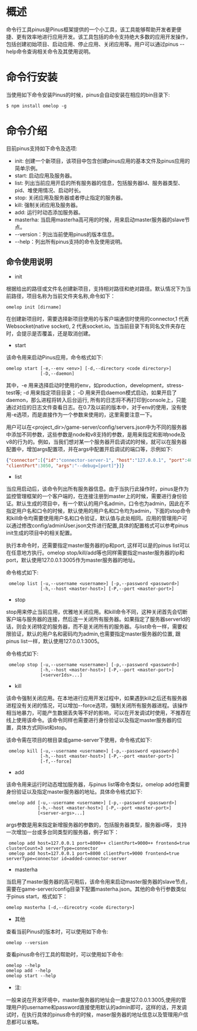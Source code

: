 概述
==========

命令行工具pinus是Pinus框架提供的一个小工具，该工具能够帮助开发者更便捷、更有效率地进行应用开发。该工具包括的命令支持绝大多数的应用开发操作，包括创建初始项目、启动应用、停止应用、关闭应用等。用户可以通过pinus --help命令查询相关命令及其使用说明。

命令行安装
===========

当使用如下命令安装Pinus的时候，pinus会自动安装在相应的bin目录下:

    $ npm install omelop -g


命令介绍
=========

目前pinus支持如下命令及选项:

* init: 创建一个新项目，该项目中包含创建pinus应用的基本文件及pinus应用的简单示例。
* start: 启动应用及服务器。
* list: 列出当前应用开启的所有服务器的信息，包括服务器Id、服务器类型、pid、堆使用情况、启动时长。
* stop: 关闭应用及服务器或者停止指定的服务器。
* kill: 强制关闭应用及服务器。
* add: 运行时动态添加服务器。
* masterha: 当启用masterha高可用的时候，用来启动master服务器的slave节点。
* --version：列出当前使用pinus的版本信息。
* --help：列出所有pinus支持的命令及使用说明。


## 命令使用说明

* init 

根据给出的路径或文件名创建新项目，支持相对路径和绝对路径。默认情况下为当前路径，项目名称为当前文件夹名称,命令如下：

    omelop init [dirname]

在创建新项目时，需要选择新项目使用的与客户端通信时使用的connector,1 代表 Websocket(native socket), 2 代表socket.io。当当前目录下有同名文件夹存在时，会提示是否覆盖，还是取消创建。

* start

该命令用来启动Pinus应用，命令格式如下:

    omelop start [-e,--env <env>] [-d,--directory <code directory>]
                 [-D,--daemon]

其中，-e 用来选择启动时使用的env，如production，development，stress-test等; -d 用来指定项目目录； -D 用来开启daemon模式启动，如果开启了daemon，那么进程将转入后台运行, 所有的日志将不再打印到console上，只能通过对应的日志文件查看日志。在0.7及以前的版本中，对于env的使用，没有使用-e选项，而是直接作为一个参数来使用的，这里需要注意一下。

用户可以在<project_dir>/game-server/config/servers.json中为不同的服务器中添加不同参数，这些参数是node和v8支持的参数，是用来指定和影响node及v8的行为的。例如，当我们想对某一个服务器开启调试的时候，就可以在服务器配置中，增加args配置项，并在args中配置开启调试的端口等，示例如下:

```json
{"connector":[{"id":"connector-server-1", "host":"127.0.0.1", "port":4050, 
"clientPort":3050, "args":"--debug=[port]"}]}
```

* list

当应用启动后，该命令列出所有服务器信息。由于当执行此操作时，pinus是作为监控管理框架的一个客户端的，在连接注册到master上的时候，需要进行身份验证。默认生成的项目中，有一个默认的用户名admin，口令也为admin，因此在不指定用户名和口令的时候，默认使用的用户名和口令均为admin，下面的stop命令和kill命令均需要使用用户名和口令验证，默认值与此处相同。应用的管理用户可以通过修改config/adminUser.json文件进行配置,具体的配置格式可以参考pinus init生成的项目中的相关配置。

执行本命令时，还需要指定master服务器的ip和port, 这样可以是的pinus list可以在任意地方执行。omelop stop/kill/add等也同样需要指定master服务器的ip和port，默认使用127.0.0.1:3005作为master服务器的地址。

命令格式如下: 

     omelop list [-u,--username <username>] [-p,--password <password>]
                 [-h,--host <master-host>] [-P,--port <master-port>]

* stop 

stop用来停止当前应用，优雅地关闭应用。和kill命令不同，这种关闭首先会切断客户端与服务器的连接，然后逐一关闭所有服务器。如果指定了服务器serverId的话，则会关闭特定的服务器，而不是关闭所有的服务器。与list命令一样，需要权限验证，默认的用户名和密码均为admin,也需要指定master服务器的位置, 跟pinus list一样，默认使用127.0.0.1:3005。

命令格式如下:
    
     omelop stop [-u,--username <username>] [-p,--password <password>]
                 [-h,--host <master-host>] [-P,--port <master-port>]
                 [<serverIds>...]

* kill 

该命令强制关闭应用。在本地进行应用开发过程中，如果遇到kill之后还有服务器进程没有关闭的情况，可以增加--force选项，强制关闭所有服务器进程。该操作相当地暴力，可能产生数据丢失等不好的影响，可以在开发调试时使用，不推荐在线上使用该命令。该命令同样也需要进行身份验证以及指定master服务器的位置，具体方式同list和stop。

该命令需在项目的根目录或game-server下使用，命令格式如下:

     omelop kill [-u,--username <username>] [-p,--password <password>]
                 [-h,--host <master-host>] [-P,--port <master-port>]
                 [-f,--force]

* add

该命令用来运行时动态增加服务器，与pinus list等命令类似，omelop add也需要身份验证以及指定master服务器的地址。具体命令格式如下:

     omelop add [-u,--username <username>] [-p,--password <password>]
                [-h,--host <master-host>] [-P,--port <master-port>]
                [<server-args>...]

args参数是用来指定新增服务器的参数的，包括服务器类型，服务器id等， 支持一次增加一台或多台同类型的服务器，例子如下：

     omelop add host=127.0.0.1 port=8000++ clientPort=9000++ frontend=true clusterCount=3 serverType=connector 
     omelop add host=127.0.0.1 port=8000 clientPort=9000 frontend=true serverType=connector id=added-connector-server

* masterha

当启用了master服务器的高可用后，该命令用来启动master服务器的slave节点，需要在game-server/config目录下配置masterha.json。其他的命令行参数类似于pinus start，格式如下：

    omelop masterha [-d,--direcotry <code directory>]

* 其他

查看当前Pinus的版本时，可以使用如下命令:
    
    omelop --version

查看pinus命令行工具的帮助时，可以使用如下命令:

    omelop --help
    omelop add --help
    omelop start --help

* 注:

一般来说在开发环境中，master服务器的地址会一直是127.0.0.1:3005,使用的管理用户的username和password直接使用默认的admin即可，这样的话，开发调试时，在执行具体的pinus命令的时候，maser服务器的地址信息以及管理用户信息都可以省略。
